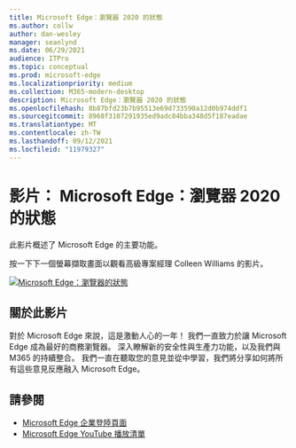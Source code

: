 ```yaml
---
title: Microsoft Edge：瀏覽器 2020 的狀態
ms.author: collw
author: dan-wesley
manager: seanlynd
ms.date: 06/29/2021
audience: ITPro
ms.topic: conceptual
ms.prod: microsoft-edge
ms.localizationpriority: medium
ms.collection: M365-modern-desktop
description: Microsoft Edge：瀏覽器 2020 的狀態
ms.openlocfilehash: 8b87bfd23b7b95513e69d733590a12d0b974ddf1
ms.sourcegitcommit: 8968f3107291935ed9adc84bba348d5f187eadae
ms.translationtype: MT
ms.contentlocale: zh-TW
ms.lasthandoff: 09/12/2021
ms.locfileid: "11979327"
---
```

# <a name="video-microsoft-edge-state-of-the-browser-2020"></a>影片： Microsoft Edge：瀏覽器 2020 的狀態

此影片概述了 Microsoft Edge 的主要功能。

按一下下一個螢幕擷取畫面以觀看高級專案經理 Colleen Williams 的影片。

[![Microsoft Edge：瀏覽器的狀態](media/microsoft-edge-video-state-of-browser/0.png)](http://www.youtube.com/watch?v=ajdoE4wmzV0 "Microsoft Edge - State of the browser 2020")

## <a name="about-the-video"></a>關於此影片

對於 Microsoft Edge 來說，這是激動人心的一年！ 我們一直致力於讓 Microsoft Edge 成為最好的商務瀏覽器。 深入瞭解新的安全性與生產力功能，以及我們與 M365 的持續整合。 我們一直在聽取您的意見並從中學習，我們將分享如何將所有這些意見反應融入 Microsoft Edge。

## <a name="see-also"></a>請參閱

- [Microsoft Edge 企業登陸頁面](https://aka.ms/EdgeEnterprise)
- [Microsoft Edge YouTube 播放清單](https://www.youtube.com/playlist?list=PLXtHYVsvn_b-uXh1tMeYpT-0iD8tD3tFy)
